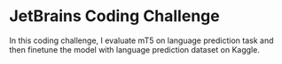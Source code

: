 # JetBrains Coding Challenge

In this coding challenge, I evaluate mT5 on language prediction task and then finetune the model with language prediction dataset on Kaggle.
